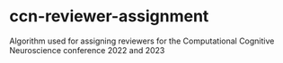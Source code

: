 # ccn-reviewer-assignment
Algorithm used for assigning reviewers for the Computational Cognitive Neuroscience conference 2022 and 2023

